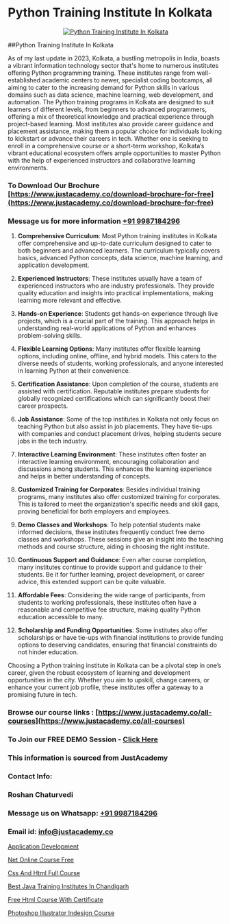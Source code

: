 # Python Training Institute In Kolkata

<p align="center">
  <a href="https://justacademy.co/course-detail/python-training">
    <img src="https://justacademy.co/storage2/course_image/1709713400_course_image.webp" alt="Python Training Institute In Kolkata">
  </a>
</p>
##Python Training Institute In Kolkata

As of my last update in 2023, Kolkata, a bustling metropolis in India, boasts a vibrant information technology sector that's home to numerous institutes offering Python programming training. These institutes range from well-established academic centers to newer, specialist coding bootcamps, all aiming to cater to the increasing demand for Python skills in various domains such as data science, machine learning, web development, and automation. The Python training programs in Kolkata are designed to suit learners of different levels, from beginners to advanced programmers, offering a mix of theoretical knowledge and practical experience through project-based learning. Most institutes also provide career guidance and placement assistance, making them a popular choice for individuals looking to kickstart or advance their careers in tech. Whether one is seeking to enroll in a comprehensive course or a short-term workshop, Kolkata’s vibrant educational ecosystem offers ample opportunities to master Python with the help of experienced instructors and collaborative learning environments.
### To Download Our Brochure [https://www.justacademy.co/download-brochure-for-free](https://www.justacademy.co/download-brochure-for-free)
### Message us for more information [+91 9987184296](https://api.whatsapp.com/send?phone=919987184296)
1) **Comprehensive Curriculum**: Most Python training institutes in Kolkata offer comprehensive and up-to-date curriculum designed to cater to both beginners and advanced learners. The curriculum typically covers basics, advanced Python concepts, data science, machine learning, and application development.

2) **Experienced Instructors**: These institutes usually have a team of experienced instructors who are industry professionals. They provide quality education and insights into practical implementations, making learning more relevant and effective.

3) **Hands-on Experience**: Students get hands-on experience through live projects, which is a crucial part of the training. This approach helps in understanding real-world applications of Python and enhances problem-solving skills.

4) **Flexible Learning Options**: Many institutes offer flexible learning options, including online, offline, and hybrid models. This caters to the diverse needs of students, working professionals, and anyone interested in learning Python at their convenience.

5) **Certification Assistance**: Upon completion of the course, students are assisted with certification. Reputable institutes prepare students for globally recognized certifications which can significantly boost their career prospects.

6) **Job Assistance**: Some of the top institutes in Kolkata not only focus on teaching Python but also assist in job placements. They have tie-ups with companies and conduct placement drives, helping students secure jobs in the tech industry.

7) **Interactive Learning Environment**: These institutes often foster an interactive learning environment, encouraging collaboration and discussions among students. This enhances the learning experience and helps in better understanding of concepts.

8) **Customized Training for Corporates**: Besides individual training programs, many institutes also offer customized training for corporates. This is tailored to meet the organization's specific needs and skill gaps, proving beneficial for both employers and employees.

9) **Demo Classes and Workshops**: To help potential students make informed decisions, these institutes frequently conduct free demo classes and workshops. These sessions give an insight into the teaching methods and course structure, aiding in choosing the right institute.

10) **Continuous Support and Guidance**: Even after course completion, many institutes continue to provide support and guidance to their students. Be it for further learning, project development, or career advice, this extended support can be quite valuable.

11) **Affordable Fees**: Considering the wide range of participants, from students to working professionals, these institutes often have a reasonable and competitive fee structure, making quality Python education accessible to many.

12) **Scholarship and Funding Opportunities**: Some institutes also offer scholarships or have tie-ups with financial institutions to provide funding options to deserving candidates, ensuring that financial constraints do not hinder education.

Choosing a Python training institute in Kolkata can be a pivotal step in one’s career, given the robust ecosystem of learning and development opportunities in the city. Whether you aim to upskill, change careers, or enhance your current job profile, these institutes offer a gateway to a promising future in tech.

### Browse our course links : [https://www.justacademy.co/all-courses](https://www.justacademy.co/all-courses) 
### To Join our FREE DEMO Session - [Click Here](https://www.justacademy.co/register-for-course-demo)


### This information is sourced from JustAcademy
### Contact Info:
### Roshan Chaturvedi
### Message us on Whatsapp: [+91 9987184296](https://api.whatsapp.com/send?phone=919987184296)
### Email id: [info@justacademy.co](mailto:info@justacademy.co)
                
[Application Development](https://www.linkedin.com/pulse/application-development-justacademy-boston-mie5c?trackingId=6495XBb1NIbU45Px0Uskmw%3D%3D&lipi=urn%3Ali%3Apage%3Ad_flagship3_company_admin%3BXwxjEqEYSnilOOgoWtEIiA%3D%3D)

[Net Online Course Free](https://www.linkedin.com/pulse/net-online-course-free-justacademy-beangaluru-umh7c?trackingId=ZtocxWFvwyHKbvAhoNARgg%3D%3D&lipi=urn%3Ali%3Apage%3Ad_flagship3_company_admin%3BV%2FJdwEmZTiK5hNIeM20IVA%3D%3D)

[Css And Html Full Course](https://medium.com/@namusn/css-and-html-full-course-238580862840)

[Best Java Training Institutes In Chandigarh](https://medium.com/@ranepooja/best-java-training-institutes-in-chandigarh-aa9a09f08d41)

[Free Html Course With Certificate](https://justacademyin.github.io/justacademy/free-html-course-with-certificate)

[Photoshop Illustrator Indesign Course](https://justacademyin.github.io/justacademy/photoshop-illustrator-indesign-course)

